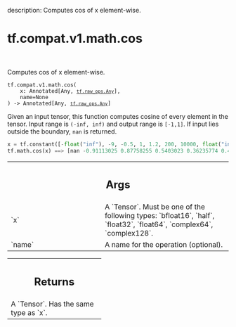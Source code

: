 description: Computes cos of x element-wise.

<div itemscope itemtype="http://developers.google.com/ReferenceObject">
<meta itemprop="name" content="tf.compat.v1.math.cos" />
<meta itemprop="path" content="Stable" />
</div>

# tf.compat.v1.math.cos

<!-- Insert buttons and diff -->

<table class="tfo-notebook-buttons tfo-api nocontent" align="left">

</table>



Computes cos of x element-wise.


<pre class="devsite-click-to-copy prettyprint lang-py tfo-signature-link">
<code>tf.compat.v1.math.cos(
    x: Annotated[Any, <a href="../../../../tf/raw_ops/Any.md"><code>tf.raw_ops.Any</code></a>],
    name=None
) -> Annotated[Any, <a href="../../../../tf/raw_ops/Any.md"><code>tf.raw_ops.Any</code></a>]
</code></pre>



<!-- Placeholder for "Used in" -->

  Given an input tensor, this function computes cosine of every
  element in the tensor. Input range is `(-inf, inf)` and
  output range is `[-1,1]`. If input lies outside the boundary, `nan`
  is returned.

  ```python
  x = tf.constant([-float("inf"), -9, -0.5, 1, 1.2, 200, 10000, float("inf")])
  tf.math.cos(x) ==> [nan -0.91113025 0.87758255 0.5403023 0.36235774 0.48718765 -0.95215535 nan]
  ```

<!-- Tabular view -->
 <table class="responsive fixed orange">
<colgroup><col width="214px"><col></colgroup>
<tr><th colspan="2"><h2 class="add-link">Args</h2></th></tr>

<tr>
<td>
`x`<a id="x"></a>
</td>
<td>
A `Tensor`. Must be one of the following types: `bfloat16`, `half`, `float32`, `float64`, `complex64`, `complex128`.
</td>
</tr><tr>
<td>
`name`<a id="name"></a>
</td>
<td>
A name for the operation (optional).
</td>
</tr>
</table>



<!-- Tabular view -->
 <table class="responsive fixed orange">
<colgroup><col width="214px"><col></colgroup>
<tr><th colspan="2"><h2 class="add-link">Returns</h2></th></tr>
<tr class="alt">
<td colspan="2">
A `Tensor`. Has the same type as `x`.
</td>
</tr>

</table>

